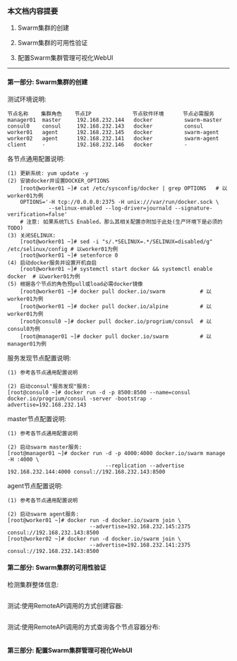 ### 本文档内容提要 ###
1. Swarm集群的创建

2. Swarm集群的可用性验证

3. 配置Swarm集群管理可视化WebUI

_ _ _
#### 第一部分: Swarm集群的创建 ####
测试环境说明:
```
节点名称    集群角色    节点IP             节点软件环境      节点必需服务
manager01  master     192.168.232.144   docker          swarm-master
consul0    consul     192.168.232.143   docker          consul
worker01   agent      192.168.232.145   docker          swarm-agent
worker02   agent      192.168.232.141   docker          swarm-agent
client     -          192.168.232.146   docker          -
```

各节点通用配置说明:
```
(1) 更新系统: yum update -y
(2) 安装docker并设置DOCKER_OPTIONS
    [root@worker01 ~]# cat /etc/sysconfig/docker | grep OPTIONS   # 以worker01为例
    OPTIONS='-H tcp://0.0.0.0:2375 -H unix:///var/run/docker.sock \
             --selinux-enabled --log-driver=journald --signature-verification=false'
    # 注意: 如果系统TLS Enabled，那么其相关配置亦附加于此处(生产环境下是必须的 TODO)
(3) 关闭SELINUX: 
    [root@worker01 ~]# sed -i "s/.*SELINUX=.*/SELINUX=disabled/g" /etc/selinux/config # 以worker01为例
    [root@worker01 ~]# setenforce 0
(4) 启动docker服务并设置开机自启
    [root@worker01 ~]# systemctl start docker && systemctl enable docker  # 以worker01为例
(5) 根据各个节点的角色预pull或load必需docker镜像
    [root@worker01 ~]# docker pull docker.io/swarm           # 以worker01为例
    [root@worker01 ~]# docker pull docker.io/alpine          # 以worker01为例
    [root@consul0 ~]# docker pull docker.io/progrium/consul  # 以consul0为例
    [root@manager01 ~]# docker pull docker.io/swarm          # 以manager01为例
```

服务发现节点配置说明:
```
(1) 参考各节点通用配置说明
```
```
(2) 启动consul"服务发现"服务:
[root@consul0 ~]# docker run -d -p 8500:8500 --name=consul docker.io/progrium/consul -server -bootstrap -advertise=192.168.232.143
```

master节点配置说明:
```
(1) 参考各节点通用配置说明
```
```
(2) 启动swarm master服务:
[root@manager01 ~]# docker run -d -p 4000:4000 docker.io/swarm manage -H :4000 \
                               --replication --advertise 192.168.232.144:4000 consul://192.168.232.143:8500
```
agent节点配置说明:
```
(1) 参考各节点通用配置说明
```
```
(2) 启动swarm agent服务:
[root@worker01 ~]# docker run -d docker.io/swarm join \
                          --advertise=192.168.232.145:2375 consul://192.168.232.143:8500
[root@worker02 ~]# docker run -d docker.io/swarm join \
                          --advertise=192.168.232.141:2375 consul://192.168.232.143:8500
```

#### 第二部分: Swarm集群的可用性验证 ####
检测集群整体信息:
```
```

测试:使用RemoteAPI调用的方式创建容器:
```
```

测试:使用RemoteAPI调用的方式查询各个节点容器分布:
```
```

#### 第三部分: 配置Swarm集群管理可视化WebUI ####
